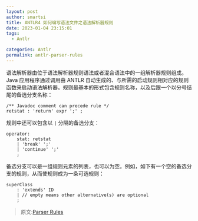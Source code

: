 ```yaml
---
layout: post
author: smartsi
title: ANTLR4 如何编写语法文件之语法解析器规则
date: 2023-01-04 23:15:01
tags:
  - Antlr

categories: Antlr
permalink: antlr-parser-rules
---
```


语法解析器由位于语法解析器规则语法或者混合语法中的一组解析器规则组成。Java 应用程序通过调用由 ANTLR 自动生成的、与所需的启动规则相对应的规则函数来启动语法解析器。规则最基本的形式包含规则名称，以及后跟一个以分号结尾的备选分支名称：
```
/** Javadoc comment can precede rule */
retstat : 'return' expr ';' ;
```
规则中还可以包含以 `|` 分隔的备选分支：
```
operator:
 	stat: retstat
 	| 'break' ';'
 	| 'continue' ';'
 	;
```
备选分支可以是一组规则元素的列表，也可以为空。例如，如下有一个空的备选分支的规则，从而使规则成为一条可选规则：
```
superClass
 	: 'extends' ID
 	| // empty means other alternative(s) are optional
 	;
```


> 原文:[Parser Rules](https://github.com/antlr/antlr4/blob/master/doc/parser-rules.md)
